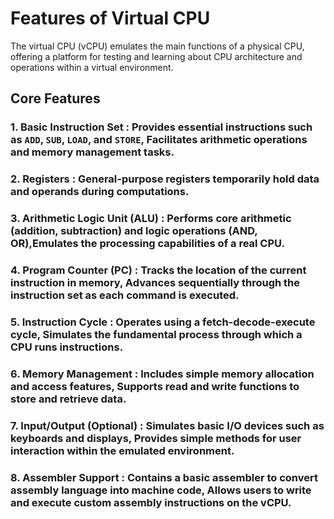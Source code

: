 # Features of Virtual CPU

The virtual CPU (vCPU) emulates the main functions of a physical CPU, offering a platform for testing and learning about CPU architecture and operations within a virtual environment.

## Core Features

### 1. **Basic Instruction Set** : Provides essential instructions such as `ADD`, `SUB`, `LOAD`, and `STORE`, Facilitates arithmetic operations and memory management tasks.

### 2. **Registers** : General-purpose registers temporarily hold data and operands during computations.

### 3. **Arithmetic Logic Unit (ALU)** : Performs core arithmetic (addition, subtraction) and logic operations (AND, OR),Emulates the processing capabilities of a real CPU.

### 4. **Program Counter (PC)** : Tracks the location of the current instruction in memory, Advances sequentially through the instruction set as each command is executed.

### 5. **Instruction Cycle** : Operates using a fetch-decode-execute cycle, Simulates the fundamental process through which a CPU runs instructions.

### 6. **Memory Management** : Includes simple memory allocation and access features, Supports read and write functions to store and retrieve data.

### 7. **Input/Output (Optional)** : Simulates basic I/O devices such as keyboards and displays, Provides simple methods for user interaction within the emulated environment.

### 8. **Assembler Support** : Contains a basic assembler to convert assembly language into machine code, Allows users to write and execute custom assembly instructions on the vCPU.